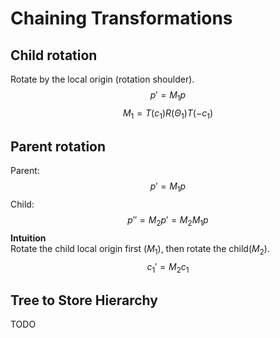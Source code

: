 # Chaining Transformations
## Child rotation
Rotate by the local origin (rotation shoulder).
$$p' = M_1p$$
$$M_1 = T(c_1)R(\Theta _1)T(-c_1)$$

## Parent rotation
Parent:
$$p' = M_1p$$
Child:
$$p'' = M_2p' = M_2M_1p$$
**Intuition**<br>
Rotate the child local origin first ($M_1$), then rotate the child($M_2$).
$$c_1' = M_2c_1$$

## Tree to Store Hierarchy
TODO